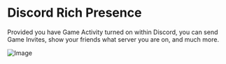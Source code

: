 # Discord Rich Presence

Provided you have Game Activity turned on within Discord, you can send Game Invites, show your friends what server you are on, and much more.

![Image](/images/docs/discord-rpc/LdfEn88.png)
